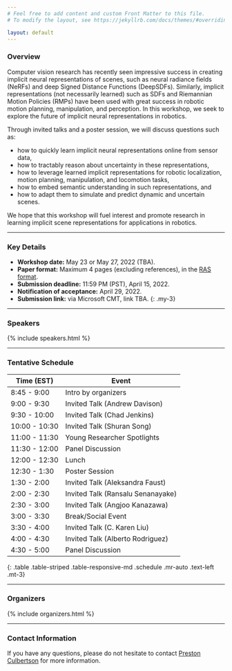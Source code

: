 ```yaml
---
# Feel free to add content and custom Front Matter to this file.
# To modify the layout, see https://jekyllrb.com/docs/themes/#overriding-theme-defaults

layout: default
---
```

### Overview

Computer vision research has recently seen impressive success in creating implicit neural representations of scenes, such as neural radiance fields (NeRFs) and deep Signed Distance Functions (DeepSDFs). Similarly, implicit representations (not necessarily learned) such as SDFs and Riemannian Motion Policies (RMPs) have been used with great success in robotic motion planning, manipulation, and perception. In this workshop, we seek to explore the future of implicit neural representations in robotics. 

Through invited talks and a poster session, we will discuss questions such as:
- how to quickly learn implicit neural representations online from sensor data, 
- how to tractably reason about uncertainty in these representations, 
- how to leverage learned implicit representations for robotic localization, motion planning, manipulation, and locomotion tasks, 
- how to embed semantic understanding in such representations, and 
- how to adapt them to simulate and predict dynamic and uncertain scenes. 

We hope that this workshop will fuel interest and promote research in learning implicit scene representations for applications in robotics.

---
### Key Details

- **Workshop date:** May 23 or May 27, 2022 (TBA).
- **Paper format:** Maximum 4 pages (excluding references), in the [RAS format](http://ras.papercept.net/conferences/support/support.php).
- **Submission deadline:** 11:59 PM (PST), April 15, 2022.
- **Notification of acceptance:** April 29, 2022.
- **Submission link:** via Microsoft CMT, link TBA.
{: .my-3}

---
### Speakers
{% include speakers.html %}

---

### Tentative Schedule

| Time (EST) | Event |
|-------|--------|
| 8:45 - 9:00 | Intro by organizers |
| 9:00 - 9:30 | Invited Talk (Andrew Davison) |
| 9:30 - 10:00 | Invited Talk (Chad Jenkins) |
| 10:00 - 10:30 | Invited Talk (Shuran Song) |
| 11:00 - 11:30 | Young Researcher Spotlights |
| 11:30 - 12:00 | Panel Discussion |
| 12:00 - 12:30 | Lunch |
| 12:30 - 1:30 | Poster Session |
| 1:30 - 2:00 | Invited Talk (Aleksandra Faust) |
| 2:00 - 2:30 | Invited Talk (Ransalu Senanayake) |
| 2:30 - 3:00 | Invited Talk (Angjoo Kanazawa) |
| 3:00 - 3:30 | Break/Social Event |
| 3:30 - 4:00 | Invited Talk (C. Karen Liu) |
| 4:00 - 4:30 | Invited Talk (Alberto Rodriguez) |
| 4:30 - 5:00 | Panel Discussion |
{: .table .table-striped .table-responsive-md .schedule .mr-auto .text-left .mt-3}

---

### Organizers

{% include organizers.html %}

--- 

### Contact Information

If you have any questions, please do not hesitate to contact [Preston Culbertson](mailto:pculbertson@stanford) for more information.

